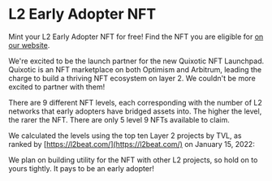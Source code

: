 # L2 Early Adopter NFT

Mint your L2 Early Adopter NFT for free! Find the NFT you are eligible for [on our website](https://www.layer2dao.org/#/nftdrop).

We're excited to be the launch partner for the new Quixotic NFT Launchpad. Quixotic is an NFT marketplace on both Optimism and Arbitrum, leading the charge to build a thriving NFT ecosystem on layer 2. We couldn't be more excited to partner with them!

There are 9 different NFT levels, each corresponding with the number of L2 networks that early adopters have bridged assets into. The higher the level, the rarer the NFT. There are only 5 level 9 NFTs available to claim.

We calculated the levels using the top ten Layer 2 projects by TVL, as ranked by [https://l2beat.com/](https://l2beat.com/) on January 15, 2022:

We plan on building utility for the NFT with other L2 projects, so hold on to yours tightly. It pays to be an early adopter!
